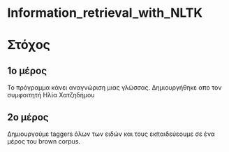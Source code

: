 # Information_retrieval_with_NLTK

# Στόχος

## 1ο μέρος
Το πρόγραμμα κάνει αναγνώριση μιας γλώσσας. Δημιουργήθηκε απο τον συμφοιτητή Ηλία Χατζηδήμου

## 2ο μέρος
Δημιουργούμε taggers όλων των ειδών και τους εκπαιδεύεουμε σε ένα μέρος του brown corpus. 
